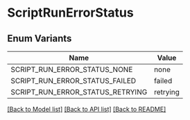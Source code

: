 # ScriptRunErrorStatus

## Enum Variants

| Name | Value |
|---- | -----|
| SCRIPT_RUN_ERROR_STATUS_NONE | none |
| SCRIPT_RUN_ERROR_STATUS_FAILED | failed |
| SCRIPT_RUN_ERROR_STATUS_RETRYING | retrying |


[[Back to Model list]](../README.md#documentation-for-models) [[Back to API list]](../README.md#documentation-for-api-endpoints) [[Back to README]](../README.md)


